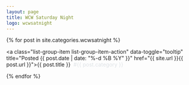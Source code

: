 ```yaml
---
layout: page
title: WCW Saturday Night
logo: wcwsatnight
---
```


<div class="list-group">

{% for post in site.categories.wcwsatnight %}

<a class="list-group-item list-group-item-action" data-toggle="tooltip" title="Posted {{ post.date | date: "%-d %B %Y" }}" href="{{ site.url }}{{ post.url }}">{{ post.title }}&nbsp;&nbsp;<span style="color: #dee2e6">#{{ post.category }}</span></a>

{% endfor %}

</div>






